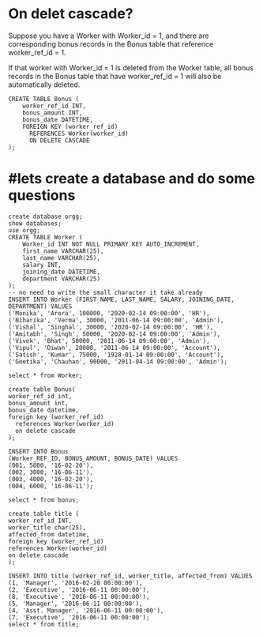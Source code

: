 # On delet cascade? 
Suppose you have a Worker with Worker_id = 1, and there are corresponding bonus records in the Bonus table that reference worker_ref_id = 1.

If that worker with Worker_id = 1 is deleted from the Worker table, all bonus records in the Bonus table that have worker_ref_id = 1 will also be automatically deleted.
```
CREATE TABLE Bonus (
    worker_ref_id INT,
    bonus_amount INT,
    bonus_date DATETIME,
    FOREIGN KEY (worker_ref_id)
      REFERENCES Worker(worker_id)
      ON DELETE CASCADE
);

```
#   #lets create a database and do some questions 
```
create database orgg;
show databases;
use orgg;
CREATE TABLE Worker (
    Worker_id INT NOT NULL PRIMARY KEY AUTO_INCREMENT,
    first_name VARCHAR(25),
    last_name VARCHAR(25),
    salary INT,
    joining_date DATETIME,
    department VARCHAR(25)
);
-- no need to write the small character it take already 
INSERT INTO Worker (FIRST_NAME, LAST_NAME, SALARY, JOINING_DATE, DEPARTMENT) VALUES  
('Monika', 'Arora', 100000, '2020-02-14 09:00:00', 'HR'),  
('Niharika', 'Verma', 30000, '2011-06-14 09:00:00', 'Admin'),  
('Vishal', 'Singhal', 30000, '2020-02-14 09:00:00', 'HR'),  
('Amitabh', 'Singh', 50000, '2020-02-14 09:00:00', 'Admin'),  
('Vivek', 'Bhat', 50000, '2011-06-14 09:00:00', 'Admin'),  
('Vipul', 'Diwan', 20000, '2011-06-14 09:00:00', 'Account'),  
('Satish', 'Kumar', 75000, '1928-01-14 09:00:00', 'Account'),  
('Geetika', 'Chauhan', 90000, '2011-04-14 09:00:00', 'Admin');

select * from Worker;

create table Bonus(
worker_ref_id int,
bonus_amount int,
bonus_date datetime,
foreign key (worker_ref_id)
  references Worker(worker_id)
  on delete cascade
);

INSERT INTO Bonus  
(Worker_REF_ID, BONUS_AMOUNT, BONUS_DATE) VALUES  
(001, 5000, '16-02-20'),  
(002, 3000, '16-06-11'),  
(003, 4000, '16-02-20'),  
(004, 6000, '16-06-11');

select * from bonus;

create table title (
worker_ref_id INT,
worker_title char(25),
affected_from datetime,
foreign key (worker_ref_id)
references Worker(worker_id)
on delete cascade
);

INSERT INTO title (worker_ref_id, worker_title, affected_from) VALUES
(1, 'Manager', '2016-02-20 00:00:00'),
(2, 'Executive', '2016-06-11 00:00:00'),
(8, 'Executive', '2016-06-11 00:00:00'),
(5, 'Manager', '2016-06-11 00:00:00'),
(4, 'Asst. Manager', '2016-06-11 00:00:00'),
(7, 'Executive', '2016-06-11 00:00:00');
select * from title;



```
